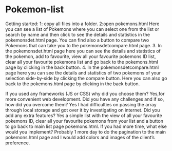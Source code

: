 # Pokemon-list
Getting started:
1: copy all files into a folder.
2:open pokemons.html
Here you can see a list of Pokemons where you can select one from the list or search by name and then click to see the details and statistics in the pokemonsdet.html page.
You can find also a button to compare two Pokemons that can take you to the pokemonsdetcompare.html page.
3. In the pokemonsdet.html page here you can see the details and statistics of the pokemon, add to favourite, view all your favourite pokemons ID list, clear all your favourite pokemons list and go back to the pokemons.html page by clicking in the back button.
4. In the pokemonsdetcompare.html page here you can see the details and statistics of two pokemons of your selection side-by-side by clicking the compare button. Here you can also go back to the pokemons.html page by clicking in the back button.

If you used any frameworks (JS or CSS) why did you choose them? Yes,for more convenient web development.
Did you have any challenges and if so, how did you overcome them? Yes I had difficulties on passing the array through local storage and got over it by investigating on internet.
Did you add any extra features? Yes a simple list with the view of all your favourite pokemons ID, clear all your favourite pokemons from your list and a button to go back to main list page pokemons.html.
If you had more time, what else would you implement? Probably 1 more day to do the pagination to the main pokemons.html page and I would add colors and images of the client’s preference. 
